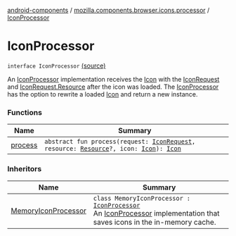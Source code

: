 [android-components](../../index.md) / [mozilla.components.browser.icons.processor](../index.md) / [IconProcessor](./index.md)

# IconProcessor

`interface IconProcessor` [(source)](https://github.com/mozilla-mobile/android-components/blob/master/components/browser/icons/src/main/java/mozilla/components/browser/icons/processor/IconProcessor.kt#L14)

An [IconProcessor](./index.md) implementation receives the [Icon](../../mozilla.components.browser.icons/-icon/index.md) with the [IconRequest](../../mozilla.components.browser.icons/-icon-request/index.md) and [IconRequest.Resource](../../mozilla.components.browser.icons/-icon-request/-resource/index.md) after
the icon was loaded. The [IconProcessor](./index.md) has the option to rewrite a loaded [Icon](../../mozilla.components.browser.icons/-icon/index.md) and return a new instance.

### Functions

| Name | Summary |
|---|---|
| [process](process.md) | `abstract fun process(request: `[`IconRequest`](../../mozilla.components.browser.icons/-icon-request/index.md)`, resource: `[`Resource`](../../mozilla.components.browser.icons/-icon-request/-resource/index.md)`?, icon: `[`Icon`](../../mozilla.components.browser.icons/-icon/index.md)`): `[`Icon`](../../mozilla.components.browser.icons/-icon/index.md) |

### Inheritors

| Name | Summary |
|---|---|
| [MemoryIconProcessor](../-memory-icon-processor/index.md) | `class MemoryIconProcessor : `[`IconProcessor`](./index.md)<br>An [IconProcessor](./index.md) implementation that saves icons in the in-memory cache. |
